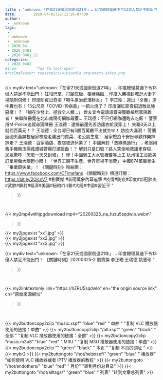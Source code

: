 ```yaml
---
title : "unknown:「在家21天或國家倒退21年」… 印度總理莫迪下令13億人禁足不能出門！ 【關鍵時刻】20200325-2 劉寶傑 李正皓 王瑞德 姚惠珍 "
date:        2020-04-01T22:12:26-07:00
author:
 - _unknown
tags:
 - 
 - unknown
 - _unknown
 - 2020_04
 - 2020_0401
 - 2020_0401_22
categories:
 - 2020_0401
#icon:        "fas fa-lock-open"
#resImgTeaser: teaserpics/wikipedia.org/emacs-jokes.png
---
```







{{< mydiv text="unknown:「在家21天或國家倒退21年」… 印度總理莫迪下令13億人禁足不能出門！ 狂甩巴掌、打腳底板、棍棒痛毆… 印度人無視封城逛大街下場酷刑伺候！ 印度防疫出奇招「喝牛尿治武漢肺炎」？ 李正皓：還出「全餐」連牛糞也有！ 15公尺高「COVID-19病毒」一把火燒了？ 印度灑紅節奇招退散武肺惡魔！？ 「躺在沙發上、拯救全人類…」 侯友宜今電話語音突襲臨檢居家隔離者！ 失聯陳冊竟在北市南陽街網咖尋獲… 王瑞德：不只打網咖還跑去吃飯！ 警察用M-Police追蹤尋獲陳冊 王瑞德：逮捕前還先丟防護衣給我穿上！ 失聯3天以上就罰百萬元！？ 王瑞德：全台灣已有5個百萬繳不出就坐牢！ 防疫大漏洞！ 荷蘭返國夫妻無視居家檢疫老婆出門買菜、老公談生意！ 居家檢疫不安份尋歡作樂趴趴走？ 王瑞德：百家酒店、夜店被迫休業了！ 中國解封「憑綠碼通行」… 老翁用舊手機無法掃竟遭城管爆打滿臉血！？ 解封只是口號？路人突倒地救護車穿梭… 民眾驚呼「怎麼一天又封城」！ 慘！中國勞工大水管裡苦等上工 杭州復工沒歐美訂單勞僱大眼瞪小眼！ 「世界工廠不生產、世界市場不消費」 中國874萬畢業生「畢業即失業」！  《關鍵時刻》粉絲團：https://www.facebook.com/CTimefans 《關鍵時刻》頻道訂閱：https://bit.ly/2OlcnV7  #劉寶傑 #新聞萬象內幕追擊 #疫情#防疫#印度#新冠肺炎#武肺#解封#經濟#美國#紐約#川普#大陸#中國#習近平 "
>}}
<br>


{{< my2mp4withjpgdownload mp4="20200325_na_hzru5sqdwlo.webm"
>}}

{{< my2jpgexist "xx1.jpg" >}}<br>
{{< my2jpgexist "xx2.jpg" >}}<br>
{{< my2jpgexist "xx3.jpg" >}}<br>



{{< mydiv text="unknown:「在家21天或國家倒退21年」… 印度總理莫迪下令13億人禁足不能出門！ 【關鍵時刻】20200325-2 劉寶傑 李正皓 王瑞德 姚惠珍 "
>}}
<br>

{{< my2linktextonly link="https://hZRU5sqdwlo"
en="the origin source link" cn="原始來源網址"
>}}


<br>


{{< my2buttoncopy2clip "music.xspf"        "blue"   "red"    " 单曲 "  "复制 VLC 播放器使用的链接：单曲" >}} {{< my2buttoncopy2clip "/all.xspf"         "green"  "black"  " 全部 "  "复制 VLC 播放器使用的链接：全部" >}} {{< my2buttoncopy2clip "music.m3u8"        "blue"   "red"    " M3U  "    "复制 M3U 播放器使用的链接：单曲" >}} {{< my2buttoncopy2clip ""                  "green"  "black"  " 本页 "    "复制 本页的网址 " >}} {{< mybr2 >}} {{< my2buttongoto      "/hot/helpxspf/"    "green"  "blue"   " 播放器" "如何使用 VLC 播放器或者 IPTV 播放器的教程" >}} {{< my2buttongoto      "/hot/endothers/"   "blue"   "red"    " 月份"   "转到月份总目录" >}} {{< my2buttongoto      "/hot/alltags/"     "green"  "blue"   " 列表"   "转到文章总列表" >}} 
